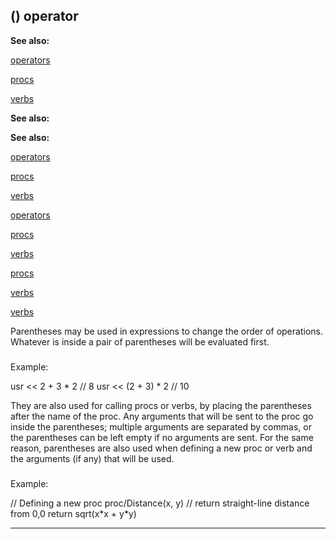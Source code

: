 

 () operator
-------------




**See also:** 


[operators](#/operator) 

[procs](#/proc) 

[verbs](#/verb) 





**See also:** 

**See also:**

[operators](#/operator) 

[procs](#/proc) 

[verbs](#/verb) 



[operators](#/operator)

[procs](#/proc) 

[verbs](#/verb) 


[procs](#/proc)

[verbs](#/verb) 

[verbs](#/verb)

 Parentheses may be used in expressions to change the order of operations.
Whatever is inside a pair of parentheses will be evaluated first.



### 
 Example:



 usr << 2 + 3 \* 2 // 8
usr << (2 + 3) \* 2 // 10


 They are also used for calling procs or verbs, by placing the parentheses
after the name of the proc. Any arguments that will be sent to the proc go
inside the parentheses; multiple arguments are separated by commas, or the
parentheses can be left empty if no arguments are sent. For the same reason,
parentheses are also used when defining a new proc or verb and the arguments
(if any) that will be used.



### 
 Example:



 // Defining a new proc
proc/Distance(x, y)
 // return straight-line distance from 0,0
 return sqrt(x\*x + y\*y)



---


